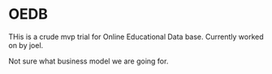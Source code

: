 # OEDB

THis is a crude mvp trial for Online Educational Data base.
Currently worked on by joel.

Not sure what business model we are going for.
